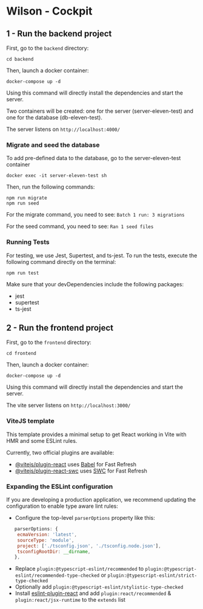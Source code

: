 # Wilson - Cockpit

## 1 - Run the backend project

First, go to the `backend` directory:

```shell
cd backend
```

Then, launch a docker container:

```shell
docker-compose up -d
```

Using this command will directly install the dependencies and start the server.

Two containers will be created: one for the server (server-eleven-test) and one for the database (db-eleven-test).

The server listens on `http://localhost:4000/`

### Migrate and seed the database

To add pre-defined data to the database, go to the server-eleven-test container

```shell
docker exec -it server-eleven-test sh
```

Then, run the following commands:

```shell
npm run migrate
npm run seed
```

For the migrate command, you need to see: `Batch 1 run: 3 migrations`

For the seed command, you need to see: `Ran 1 seed files`

### Running Tests

For testing, we use Jest, Supertest, and ts-jest. To run the tests, execute the following command directly on the terminal:

```shell
npm run test
```

Make sure that your devDependencies include the following packages:

- jest
- supertest
- ts-jest


## 2 - Run the frontend project

First, go to the `frontend` directory:

```shell
cd frontend
```


Then, launch a docker container:

```shell
docker-compose up -d
```

Using this command will directly install the dependencies and start the server.

The vite server listens on `http://localhost:3000/`

### ViteJS template

This template provides a minimal setup to get React working in Vite with HMR and some ESLint rules.

Currently, two official plugins are available:

- [@vitejs/plugin-react](https://github.com/vitejs/vite-plugin-react/blob/main/packages/plugin-react/README.md) uses [Babel](https://babeljs.io/) for Fast Refresh
- [@vitejs/plugin-react-swc](https://github.com/vitejs/vite-plugin-react-swc) uses [SWC](https://swc.rs/) for Fast Refresh

### Expanding the ESLint configuration

If you are developing a production application, we recommend updating the configuration to enable type aware lint rules:

- Configure the top-level `parserOptions` property like this:

```js
   parserOptions: {
    ecmaVersion: 'latest',
    sourceType: 'module',
    project: ['./tsconfig.json', './tsconfig.node.json'],
    tsconfigRootDir: __dirname,
   },
```

- Replace `plugin:@typescript-eslint/recommended` to `plugin:@typescript-eslint/recommended-type-checked` or `plugin:@typescript-eslint/strict-type-checked`
- Optionally add `plugin:@typescript-eslint/stylistic-type-checked`
- Install [eslint-plugin-react](https://github.com/jsx-eslint/eslint-plugin-react) and add `plugin:react/recommended` & `plugin:react/jsx-runtime` to the `extends` list
